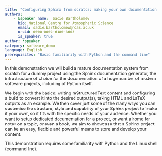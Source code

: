 ```yaml
---
title: "Configuring Sphinx from scratch: making your own documentation & making your documentation your own"
authors:
    - &speaker name:  Sadie Bartholomew 
      bio: National Centre for Atmospheric Science
      email: sadie.bartholomew@ncas.ac.uk
      orcid: 0000-0002-6180-3603
      is_speaker: true
author: *speaker
category: software_demo
language: English
prerequisites: "Basic familiarity with Python and the command line"
---
```

In this demonstration we will build a mature documentation system from scratch for a dummy project using the Sphinx documentation generator, the infrastructure of choice for the documentation of a huge number of modern software projects, including of Python itself.

We begin with the basics: writing reStructuredText content and configuring a build to convert it into the desired output(s), taking HTML and LaTeX outputs as an example. We then cover just some of the many ways you can customise the structure, style and capability of your Sphinx project to ‘make it your own’, so it fits with the specific needs of your audience. Whether you want to setup dedicated documentation for a project, or want a home for notes on a topic, or even a book, we aim to showcase that a Sphinx project can be an easy, flexible and powerful means to store and develop your content.

This demonstration requires some familiarity with Python and the Linux shell (command line).